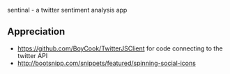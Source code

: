 sentinal - a twitter sentiment analysis app

## Appreciation
- https://github.com/BoyCook/TwitterJSClient for code connecting to the twitter API
- http://bootsnipp.com/snippets/featured/spinning-social-icons
